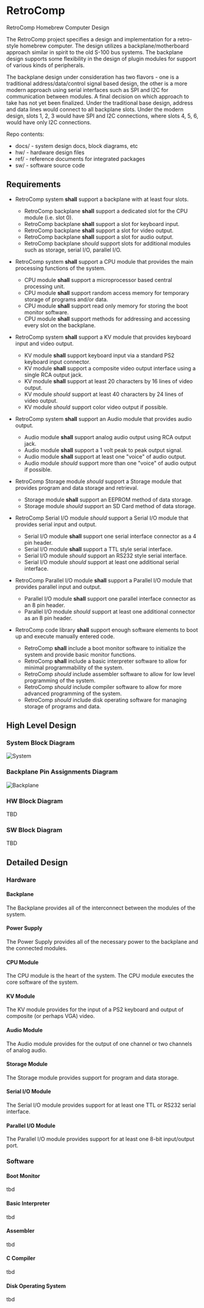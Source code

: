# RetroComp
RetroComp Homebrew Computer Design 

The RetroComp project specifies a design and implementation for a retro-style homebrew computer.  The design utilizes a backplane/motherboard approach similar in spirit to the old S-100 bus systems.  The backplane design supports some flexibility in the design of plugin modules for support of various kinds of peripherals.

The backplane design under consideration has two flavors - one is a traditional address/data/control signal based design, the other is a more modern approach using serial interfaces such as SPI and I2C for communication between modules.  A final decision on which approach to take has not yet been finalized.  Under the traditional base design, address and data lines would connect to all backplane slots.  Under the modern design, slots 1, 2, 3 would have SPI and I2C connections, where slots 4, 5, 6, would have only I2C connections.

Repo contents:

* docs/          - system design docs, block diagrams, etc
* hw/            - hardware design files
* ref/           - reference documents for integrated packages
* sw/            - software source code


## Requirements

* RetroComp system **shall** support a backplane with at least four slots.
  * RetroComp backplane **shall** support a dedicated slot for the CPU module (i.e. slot 0).
  * RetroComp backplane **shall** support a slot for keyboard input.
  * RetroComp backplane **shall** support a slot for video output.
  * RetroComp backplane **shall** support a slot for audio output.
  * RetroComp backplane *should* support slots for additional modules such as storage, serial I/O, parallel I/O.

* RetroComp system **shall** support a CPU module that provides the main processing functions of the system.
  * CPU module **shall** support a microprocessor based central processing unit.
  * CPU module **shall** support random access memory for temporary storage of programs and/or data.
  * CPU module **shall** support read only memory for storing the boot monitor software.
  * CPU module **shall** support methods for addressing and accessing every slot on the backplane.

* RetroComp system **shall** support a KV module that provides keyboard input and video output.
  * KV module **shall** support keyboard input via a standard PS2 keyboard input connector.
  * KV module **shall** support a composite video output interface using a single RCA output jack.
  * KV module **shall** support at least 20 characters by 16 lines of video output.
  * KV module *should* support at least 40 characters by 24 lines of video output.
  * KV module *should* support color video output if possible.

* RetroComp system **shall** support an Audio module that provides audio output.
  * Audio module **shall** support analog audio output using RCA output jack.
  * Audio module **shall** support a 1 volt peak to peak output signal.
  * Audio module **shall** support at least one "voice" of audio output.
  * Audio module *should* support more than one "voice" of audio output if possible.

* RetroComp Storage module *should* support a Storage module that provides program and data storage and retrieval.
  * Storage module **shall** support an EEPROM method of data storage.
  * Storage module *should* support an SD Card method of data storage.

* RetroComp Serial I/O module *should* support a Serial I/O module that provides serial input and output.
  * Serial I/O module **shall** support one serial interface connector as a 4 pin header.
  * Serial I/O module **shall** support a TTL style serial interface.
  * Serial I/O module *should* support an RS232 style serial interface.
  * Serial I/O module *should* support at least one additional serial interface. 

* RetroComp Parallel I/O module **shall** support a Parallel I/O module that provides parallel input and output.
  * Parallel I/O module **shall** support one parallel interface connector as an 8 pin header.
  * Parallel I/O module *should* support at least one additional connector as an 8 pin header.

* RetroComp code library **shall** support enough software elements to boot up and execute manually entered code.
  * RetroComp **shall** include a boot monitor software to initialize the system and provide basic monitor functions.
  * RetroComp **shall** include a basic interpreter software to allow for minimal programmability of the system.
  * RetroComp *should* include assembler software to allow for low level programming of the system.
  * RetroComp *should* include compiler software to allow for more advanced programming of the system.
  * RetroComp *should* include disk operating software for managing storage of programs and data.


## High Level Design

### System Block Diagram

![System](https://github.com/dervish77/RetroComp/blob/main/docs/RetroComp-System-Block-Diagram.jpg?raw=true)

### Backplane Pin Assignments Diagram

![Backplane](https://github.com/dervish77/RetroComp/blob/main/docs/RetroComp-backplane.png?raw=true)

### HW Block Diagram

TBD

### SW Block Diagram

TBD


## Detailed Design

### Hardware

#### Backplane

The Backplane provides all of the interconnect between the modules of the system.

#### Power Supply

The Power Supply provides all of the necessary power to the backplane and the connected modules.

#### CPU Module

The CPU module is the heart of the system.  The CPU module executes the core software of the system.

#### KV Module

The KV module provides for the input of a PS2 keyboard and output of composite (or perhaps VGA) video.

#### Audio Module

The Audio module provides for the output of one channel or two channels of analog audio.

#### Storage Module

The Storage module provides support for program and data storage.

#### Serial I/O Module

The Serial I/O module provides support for at least one TTL or RS232 serial interface.

#### Parallel I/O Module

The Parallel I/O module provides support for at least one 8-bit input/output port.

### Software

#### Boot Monitor

tbd

#### Basic Interpreter

tbd

#### Assembler

tbd

#### C Compiler

tbd

#### Disk Operating System

tbd

